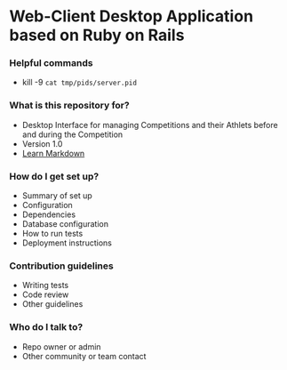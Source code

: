 # Web-Client Desktop Application based on Ruby on Rails #

### Helpful commands

* kill -9 `cat tmp/pids/server.pid`

### What is this repository for? ###

* Desktop Interface for managing Competitions and their Athlets before and during the Competition
* Version 1.0
* [Learn Markdown](https://bitbucket.org/tutorials/markdowndemo)

### How do I get set up? ###

* Summary of set up
* Configuration
* Dependencies
* Database configuration
* How to run tests
* Deployment instructions

### Contribution guidelines ###

* Writing tests
* Code review
* Other guidelines

### Who do I talk to? ###

* Repo owner or admin
* Other community or team contact

